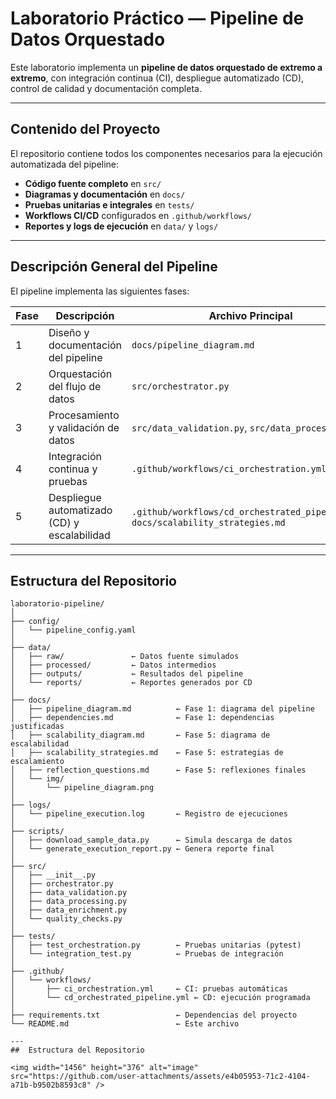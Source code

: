 #  Laboratorio Práctico — Pipeline de Datos Orquestado

Este laboratorio implementa un **pipeline de datos orquestado de extremo a extremo**, con integración continua (CI), despliegue automatizado (CD), control de calidad y documentación completa.

---

## Contenido del Proyecto

El repositorio contiene todos los componentes necesarios para la ejecución automatizada del pipeline:

-  **Código fuente completo** en `src/`
-  **Diagramas y documentación** en `docs/`
-  **Pruebas unitarias e integrales** en `tests/`
-  **Workflows CI/CD** configurados en `.github/workflows/`
-  **Reportes y logs de ejecución** en `data/` y `logs/`

---

##  Descripción General del Pipeline

El pipeline implementa las siguientes fases:

| Fase | Descripción | Archivo Principal |
|------|--------------|-------------------|
| 1 | Diseño y documentación del pipeline | `docs/pipeline_diagram.md` |
| 2 | Orquestación del flujo de datos | `src/orchestrator.py` |
| 3 | Procesamiento y validación de datos | `src/data_validation.py`, `src/data_processing.py` |
| 4 | Integración continua y pruebas | `.github/workflows/ci_orchestration.yml` |
| 5 | Despliegue automatizado (CD) y escalabilidad | `.github/workflows/cd_orchestrated_pipeline.yml`, `docs/scalability_strategies.md` |

---

##  Estructura del Repositorio

```text
laboratorio-pipeline/
│
├── config/
│   └── pipeline_config.yaml
│
├── data/
│   ├── raw/               ← Datos fuente simulados
│   ├── processed/         ← Datos intermedios
│   ├── outputs/           ← Resultados del pipeline
│   └── reports/           ← Reportes generados por CD
│
├── docs/
│   ├── pipeline_diagram.md          ← Fase 1: diagrama del pipeline
│   ├── dependencies.md              ← Fase 1: dependencias justificadas
│   ├── scalability_diagram.md       ← Fase 5: diagrama de escalabilidad
│   ├── scalability_strategies.md    ← Fase 5: estrategias de escalamiento
│   ├── reflection_questions.md      ← Fase 5: reflexiones finales
│   └── img/
│       └── pipeline_diagram.png
│
├── logs/
│   └── pipeline_execution.log       ← Registro de ejecuciones
│
├── scripts/
│   ├── download_sample_data.py      ← Simula descarga de datos
│   └── generate_execution_report.py ← Genera reporte final
│
├── src/
│   ├── __init__.py
│   ├── orchestrator.py
│   ├── data_validation.py
│   ├── data_processing.py
│   ├── data_enrichment.py
│   └── quality_checks.py
│
├── tests/
│   ├── test_orchestration.py        ← Pruebas unitarias (pytest)
│   └── integration_test.py          ← Pruebas de integración
│
├── .github/
│   └── workflows/
│       ├── ci_orchestration.yml     ← CI: pruebas automáticas
│       └── cd_orchestrated_pipeline.yml ← CD: ejecución programada
│
├── requirements.txt                 ← Dependencias del proyecto
└── README.md                        ← Este archivo

---
##  Estructura del Repositorio

<img width="1456" height="376" alt="image" src="https://github.com/user-attachments/assets/e4b05953-71c2-4104-a71b-b9502b8593c8" />

